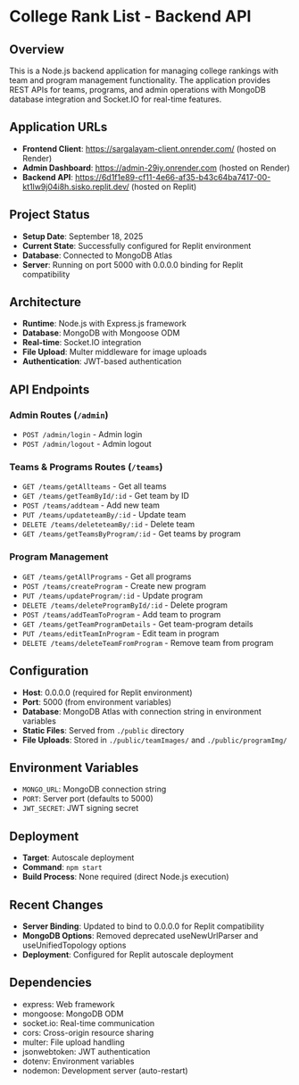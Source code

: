 # College Rank List - Backend API

## Overview
This is a Node.js backend application for managing college rankings with team and program management functionality. The application provides REST APIs for teams, programs, and admin operations with MongoDB database integration and Socket.IO for real-time features.

## Application URLs
- **Frontend Client**: https://sargalayam-client.onrender.com/ (hosted on Render)
- **Admin Dashboard**: https://admin-29iy.onrender.com (hosted on Render)
- **Backend API**: https://6d1f1e89-cf11-4e66-af35-b43c64ba7417-00-kt1lw9j04i8h.sisko.replit.dev/ (hosted on Replit)

## Project Status
- **Setup Date**: September 18, 2025
- **Current State**: Successfully configured for Replit environment
- **Database**: Connected to MongoDB Atlas
- **Server**: Running on port 5000 with 0.0.0.0 binding for Replit compatibility

## Architecture
- **Runtime**: Node.js with Express.js framework
- **Database**: MongoDB with Mongoose ODM
- **Real-time**: Socket.IO integration
- **File Upload**: Multer middleware for image uploads
- **Authentication**: JWT-based authentication

## API Endpoints

### Admin Routes (`/admin`)
- `POST /admin/login` - Admin login
- `POST /admin/logout` - Admin logout

### Teams & Programs Routes (`/teams`)
- `GET /teams/getAllteams` - Get all teams
- `GET /teams/getTeamById/:id` - Get team by ID
- `POST /teams/addteam` - Add new team
- `PUT /teams/updateteamBy/:id` - Update team
- `DELETE /teams/deleteteamBy/:id` - Delete team
- `GET /teams/getTeamsByProgram/:id` - Get teams by program

### Program Management
- `GET /teams/getAllPrograms` - Get all programs
- `POST /teams/createProgram` - Create new program
- `PUT /teams/updateProgram/:id` - Update program
- `DELETE /teams/deleteProgramById/:id` - Delete program
- `POST /teams/addTeamToProgram` - Add team to program
- `GET /teams/getTeamProgramDetails` - Get team-program details
- `PUT /teams/editTeamInProgram` - Edit team in program
- `DELETE /teams/deleteTeamFromProgram` - Remove team from program

## Configuration
- **Host**: 0.0.0.0 (required for Replit environment)
- **Port**: 5000 (from environment variables)
- **Database**: MongoDB Atlas with connection string in environment variables
- **Static Files**: Served from `./public` directory
- **File Uploads**: Stored in `./public/teamImages/` and `./public/programImg/`

## Environment Variables
- `MONGO_URL`: MongoDB connection string
- `PORT`: Server port (defaults to 5000)
- `JWT_SECRET`: JWT signing secret

## Deployment
- **Target**: Autoscale deployment
- **Command**: `npm start`
- **Build Process**: None required (direct Node.js execution)

## Recent Changes
- **Server Binding**: Updated to bind to 0.0.0.0 for Replit compatibility
- **MongoDB Options**: Removed deprecated useNewUrlParser and useUnifiedTopology options
- **Deployment**: Configured for Replit autoscale deployment

## Dependencies
- express: Web framework
- mongoose: MongoDB ODM
- socket.io: Real-time communication
- cors: Cross-origin resource sharing
- multer: File upload handling
- jsonwebtoken: JWT authentication
- dotenv: Environment variables
- nodemon: Development server (auto-restart)